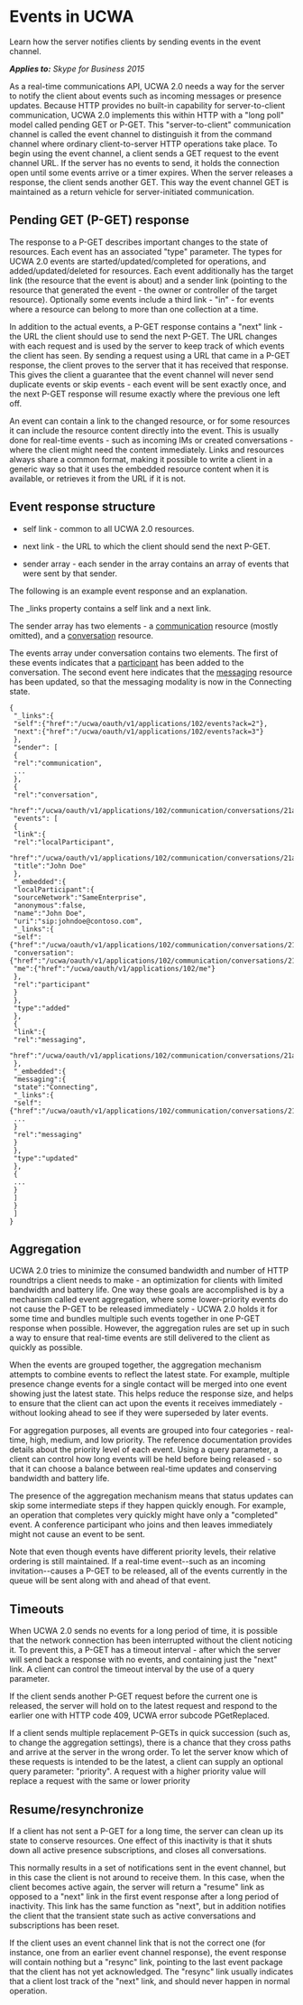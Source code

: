
# Events in UCWA
Learn how the server notifies clients by sending events in the event channel.


 _**Applies to:** Skype for Business 2015_

As a real-time communications API, UCWA 2.0 needs a way for the server to notify the client about events such as incoming messages or presence updates. Because HTTP provides no built-in capability for server-to-client communication, UCWA 2.0 implements this within HTTP with a "long poll" model called pending GET or P-GET. This "server-to-client" communication channel is called the event channel to distinguish it from the command channel where ordinary client-to-server HTTP operations take place. 
To begin using the event channel, a client sends a GET request to the event channel URL. If the server has no events to send, it holds the connection open until some events arrive or a timer expires. When the server releases a response, the client sends another GET. This way the event channel GET is maintained as a return vehicle for server-initiated communication. 

## Pending GET (P-GET) response
<a name="sectionSection0"> </a>


The response to a P-GET describes important changes to the state of resources. Each event has an associated "type" parameter. The types for UCWA 2.0 events are started/updated/completed for operations, and added/updated/deleted for resources. Each event additionally has the target link (the resource that the event is about) and a sender link (pointing to the resource that generated the event - the owner or controller of the target resource). Optionally some events include a third link - "in" - for events where a resource can belong to more than one collection at a time. 

In addition to the actual events, a P-GET response contains a "next" link - the URL the client should use to send the next P-GET. The URL changes with each request and is used by the server to keep track of which events the client has seen. By sending a request using a URL that came in a P-GET response, the client proves to the server that it has received that response. This gives the client a guarantee that the event channel will never send duplicate events or skip events - each event will be sent exactly once, and the next P-GET response will resume exactly where the previous one left off. 

An event can contain a link to the changed resource, or for some resources it can include the resource content directly into the event. This is usually done for real-time events - such as incoming IMs or created conversations - where the client might need the content immediately. Links and resources always share a common format, making it possible to write a client in a generic way so that it uses the embedded resource content when it is available, or retrieves it from the URL if it is not. 


## Event response structure
<a name="sectionSection1"> </a>



- self link - common to all UCWA 2.0 resources.

- next link - the URL to which the client should send the next P-GET.

- sender array - each sender in the array contains an array of events that were sent by that sender.

The following is an example event response and an explanation. 

The _links property contains a self link and a next link.

The sender array has two elements - a [communication](communication_ref.md) resource (mostly omitted), and a [conversation](conversation_ref.md) resource.

The events array under conversation contains two elements. The first of these events indicates that a [participant](participant_ref.md) has been added to the conversation. The second event here indicates that the [messaging](messaging_ref.md) resource has been updated, so that the messaging modality is now in the Connecting state.




```
{
 "_links":{
 "self":{"href":"/ucwa/oauth/v1/applications/102/events?ack=2"},
 "next":{"href":"/ucwa/oauth/v1/applications/102/events?ack=3"}
 },
 "sender": [
 {
 "rel":"communication",
 ...
 },
 {
 "rel":"conversation",
 "href":"/ucwa/oauth/v1/applications/102/communication/conversations/21a1",
 "events": [
 {
 "link":{
 "rel":"localParticipant",
 "href":"/ucwa/oauth/v1/applications/102/communication/conversations/21a1/participants/johndoe@contoso.com",
 "title":"John Doe"
 },
 "_embedded":{
 "localParticipant":{
 "sourceNetwork":"SameEnterprise",
 "anonymous":false,
 "name":"John Doe",
 "uri":"sip:johndoe@contoso.com",
 "_links":{
 "self":{"href":"/ucwa/oauth/v1/applications/102/communication/conversations/21a1/participants/johndoe@contoso.com"},
 "conversation":{"href":"/ucwa/oauth/v1/applications/102/communication/conversations/21a1"},
 "me":{"href":"/ucwa/oauth/v1/applications/102/me"}
 },
 "rel":"participant"
 }
 },
 "type":"added"
 },
 {
 "link":{
 "rel":"messaging",
 "href":"/ucwa/oauth/v1/applications/102/communication/conversations/21a1/messaging"
 },
 "_embedded":{
 "messaging":{
 "state":"Connecting",
 "_links":{
 "self":{"href":"/ucwa/oauth/v1/applications/102/communication/conversations/21a1/messaging"},
 ...
 }
 "rel":"messaging"
 }
 },
 "type":"updated"
 },
 {
 ...
 }
 ]
 }
 ]
}
```


## Aggregation
<a name="sectionSection2"> </a>


UCWA 2.0 tries to minimize the consumed bandwidth and number of HTTP roundtrips a client needs to make - an optimization for clients with limited bandwidth and battery life. One way these goals are accomplished is by a mechanism called event aggregation, where some lower-priority events do not cause the P-GET to be released immediately - UCWA 2.0 holds it for some time and bundles multiple such events together in one P-GET response when possible. However, the aggregation rules are set up in such a way to ensure that real-time events are still delivered to the client as quickly as possible.

When the events are grouped together, the aggregation mechanism attempts to combine events to reflect the latest state. For example, multiple presence change events for a single contact will be merged into one event showing just the latest state. This helps reduce the response size, and helps to ensure that the client can act upon the events it receives immediately - without looking ahead to see if they were superseded by later events. 

For aggregation purposes, all events are grouped into four categories - real-time, high, medium, and low priority. The reference documentation provides details about the priority level of each event. Using a query parameter, a client can control how long events will be held before being released - so that it can choose a balance between real-time updates and conserving bandwidth and battery life. 

The presence of the aggregation mechanism means that status updates can skip some intermediate steps if they happen quickly enough. For example, an operation that completes very quickly might have only a "completed" event. A conference participant who joins and then leaves immediately might not cause an event to be sent.

Note that even though events have different priority levels, their relative ordering is still maintained. If a real-time event--such as an incoming invitation--causes a P-GET to be released, all of the events currently in the queue will be sent along with and ahead of that event. 


## Timeouts
<a name="sectionSection3"> </a>


When UCWA 2.0 sends no events for a long period of time, it is possible that the network connection has been interrupted without the client noticing it. To prevent this, a P-GET has a timeout interval - after which the server will send back a response with no events, and containing just the "next" link. A client can control the timeout interval by the use of a query parameter. 

If the client sends another P-GET request before the current one is released, the server will hold on to the latest request and respond to the earlier one with HTTP code 409, UCWA error subcode PGetReplaced.

If a client sends multiple replacement P-GETs in quick succession (such as, to change the aggregation settings), there is a chance that they cross paths and arrive at the server in the wrong order. To let the server know which of these requests is intended to be the latest, a client can supply an optional query parameter: "priority". A request with a higher priority value will replace a request with the same or lower priority


## Resume/resynchronize
<a name="sectionSection4"> </a>


If a client has not sent a P-GET for a long time, the server can clean up its state to conserve resources. One effect of this inactivity is that it shuts down all active presence subscriptions, and closes all conversations.

This normally results in a set of notifications sent in the event channel, but in this case the client is not around to receive them. In this case, when the client becomes active again, the server will return a "resume" link as opposed to a "next" link in the first event response after a long period of inactivity. This link has the same function as "next", but in addition notifies the client that the transient state such as active conversations and subscriptions has been reset. 

If the client uses an event channel link that is not the correct one (for instance, one from an earlier event channel response), the event response will contain nothing but a "resync" link, pointing to the last event package that the client has not yet acknowledged. The "resync" link usually indicates that a client lost track of the "next" link, and should never happen in normal operation.

